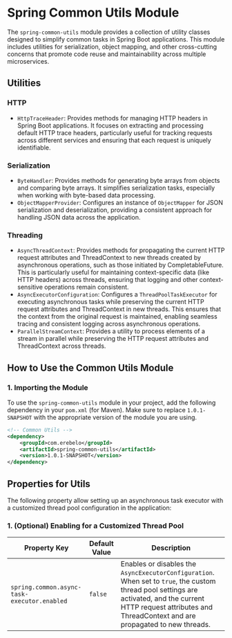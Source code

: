 # Spring Common Utils Module

The `spring-common-utils` module provides a collection of utility classes designed to simplify common tasks in Spring Boot applications. This module includes utilities for serialization, object mapping, and other cross-cutting concerns that promote code reuse and maintainability across multiple microservices.

## Utilities

### HTTP

- `HttpTraceHeader`: Provides methods for managing HTTP headers in Spring Boot applications. It focuses on extracting and processing default HTTP trace headers, particularly useful for tracking requests across different services and ensuring that each request is uniquely identifiable.

### Serialization

- `ByteHandler`: Provides methods for generating byte arrays from objects and comparing byte arrays. It simplifies serialization tasks, especially when working with byte-based data processing.
- `ObjectMapperProvider`: Configures an instance of `ObjectMapper` for JSON serialization and deserialization, providing a consistent approach for handling JSON data across the application.

### Threading

- `AsyncThreadContext`: Provides methods for propagating the current HTTP request attributes and ThreadContext to new threads created by asynchronous operations, such as those initiated by CompletableFuture. This is particularly useful for maintaining context-specific data (like HTTP headers) across threads, ensuring that logging and other context-sensitive operations remain consistent.
- `AsyncExecutorConfiguration`: Configures a `ThreadPoolTaskExecutor` for executing asynchronous tasks while preserving the current HTTP request attributes and ThreadContext in new threads. This ensures that the context from the original request is maintained, enabling seamless tracing and consistent logging across asynchronous operations.
- `ParallelStreamContext`: Provides a utility to process elements of a stream in parallel while preserving the HTTP request attributes and ThreadContext across threads.

## How to Use the Common Utils Module

### 1. Importing the Module

To use the `spring-common-utils` module in your project, add the following dependency in your `pom.xml` (for Maven). Make sure to replace `1.0.1-SNAPSHOT` with the appropriate version of the module you are using.

```xml
<!-- Common Utils -->
<dependency>
    <groupId>com.erebelo</groupId>
    <artifactId>spring-common-utils</artifactId>
    <version>1.0.1-SNAPSHOT</version>
</dependency>
```

## Properties for Utils

The following property allow setting up an asynchronous task executor with a customized thread pool configuration in the application:

### 1. (Optional) Enabling for a Customized Thread Pool

| Property Key                                | Default Value | Description                                                                                                                                                                                                           |
| ------------------------------------------- |---------------|-----------------------------------------------------------------------------------------------------------------------------------------------------------------------------------------------------------------------|
| `spring.common.async-task-executor.enabled` | `false`       | Enables or disables the `AsyncExecutorConfiguration`. When set to `true`, the custom thread pool settings are activated, and the current HTTP request attributes and ThreadContext and are propagated to new threads. |
